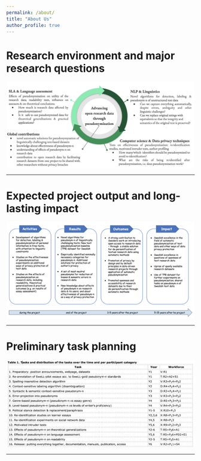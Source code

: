 ```yaml
---
permalink: /about/
title: "About Us"
author_profile: true
---
```



# Research environment and major research questions

![Environment](../assets/images/Environment.png)

------

# Expected project output and long-lasting impact

![Impact](../assets/images/Impact_pseudo.png)

------

# Preliminary task planning

![Tasks](../assets/images/Tasks_table.png)

------
